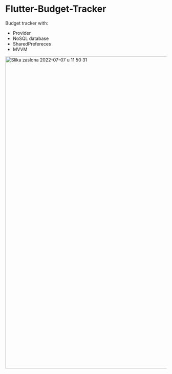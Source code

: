 # Flutter-Budget-Tracker
Budget tracker with: 
- Provider
- NoSQL database
- SharedPrefereces
- MVVM


<img width="976" alt="Slika zaslona 2022-07-07 u 11 50 31" src="https://user-images.githubusercontent.com/57439344/177745718-5aa91b5c-215a-44b1-9f0c-a7f4796b0b68.png">
